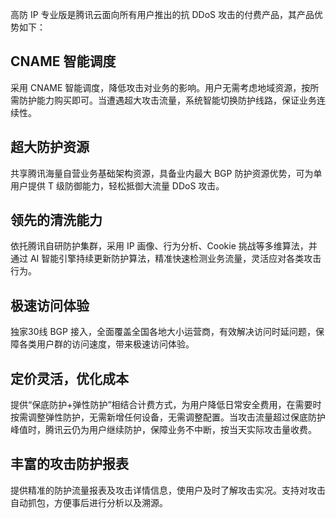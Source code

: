 高防 IP 专业版是腾讯云面向所有用户推出的抗 DDoS 攻击的付费产品，其产品优势如下：
## CNAME 智能调度
采用 CNAME 智能调度，降低攻击对业务的影响。用户无需考虑地域资源，按所需防护能力购买即可。当遭遇超大攻击流量，系统智能切换防护线路，保证业务连续性。
## 超大防护资源
共享腾讯海量自营业务基础架构资源，具备业内最大 BGP 防护资源优势，可为单用户提供 T 级防御能力，轻松抵御大流量 DDoS 攻击。
## 领先的清洗能力
依托腾讯自研防护集群，采用 IP 画像、行为分析、Cookie 挑战等多维算法，并通过 AI 智能引擎持续更新防护算法，精准快速检测业务流量，灵活应对各类攻击行为。
## 极速访问体验
独家30线 BGP 接入，全面覆盖全国各地大小运营商，有效解决访问时延问题，保障各类用户群的访问速度，带来极速访问体验。
## 定价灵活，优化成本
提供“保底防护+弹性防护”相结合计费方式，为用户降低日常安全费用，在需要时按需调整弹性防护，无需新增任何设备，无需调整配置。当攻击流量超过保底防护峰值时，腾讯云仍为用户继续防护，保障业务不中断，按当天实际攻击量收费。
## 丰富的攻击防护报表
提供精准的防护流量报表及攻击详情信息，使用户及时了解攻击实况。支持对攻击自动抓包，方便事后进行分析以及溯源。
